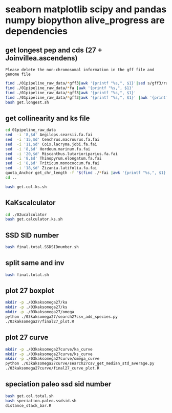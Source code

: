 # seaborn matplotlib scipy and pandas numpy biopython alive_progress are dependencies

## get longest pep and cds (27 + Joinvillea.ascendens)

```text
Please delete the non-chromosomal information in the gff file and genome file
```

```bash
find ./01pipeline_raw_data/*gff3|awk '{printf "%s,", $1}'|sed s/gff3/raw.pep/g
find ./01pipeline_raw_data/*fa |awk '{printf "%s,", $1}'
find ./01pipeline_raw_data/*gff3|awk '{printf "%s,", $1}'
find ./01pipeline_raw_data/*gff3|awk '{printf "%s,", $1}' |awk '{printf "%s,", $1}'| sed s/01pipeline_raw_data/02longest/g |sed s/gff3/pep/g
bash get.longest.sh
```

## get collinearity and ks file

```bash
cd 01pipeline_raw_data
sed  -i '8,$d' Aegilops.searsii.fa.fai
sed  -i '15,$d' Cenchrus.macrourus.fa.fai
sed  -i '11,$d' Coix.lacryma.jobi.fa.fai
sed  -i '8,$d' Hordeum.marinum.fa.fai
sed  -i '20,$d' Miscanthus.lutarioriparius.fa.fai
sed  -i '8,$d' Thinopyrum.elongatum.fa.fai
sed  -i '8,$d' Triticum.monococcum.fa.fai
sed  -i '18,$d' Zizania.latifolia.fa.fai
quota_Anchor get_chr_length -f "$(find ./*fai |awk '{printf "%s,", $1}')" -g "$(find ./*gff3 |awk '{printf "%s,", $1}')" -s "GWH:GWH:chr:[0-9]:[0-9]:Bt:GWH:[0-9]:GWH:DL,EL,FL:[0-9]:GWH:Chr:[0-9]:NC:CAJ:[0-9]:[0-9]:Pa:[0-9]:[0-9]:I,V:[0-9]:[0-9]:GWH:GWH:[0-9]:GWH" -o "$(find ./*gff3 |awk '{printf "%s,", $1}'|sed s/gff3/length\.txt/g)" --overwrite
cd ..
```

```bash
bash get.col.ks.sh
```

## KaKscalculator

```bash
cd ./02ucalculator
bash get.calculator.ks.sh
```

## SSD SID number

```bash
bash final.total.SSDSIDnumber.sh
```

## split same and inv

```bash
bash final.total.sh
```

## plot 27 boxplot

```bash
mkdir -p ./03kaksomega27/ka
mkdir -p ./03kaksomega27/ks
mkdir -p ./03kaksomega27/omega
python ./03kaksomega27/search27csv_add_species.py
./03kaksomega27/final27_plot.R
```

## plot 27 curve

```bash
mkdir -p ./03kaksomega27curve/ka_curve
mkdir -p ./03kaksomega27curve/ks_curve
mkdir -p ./03kaksomega27curve/omega_curve
python ./03kaksomega27curve/search27csv_get_median_std_average.py
./03kaksomega27curve/final27_curve_plot.R
```

## speciation paleo ssd sid number

```bash
bash get.col.total.sh
bash speciation.paleo.ssdsid.sh
distance_stack_bar.R
```

